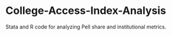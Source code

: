 # College-Access-Index-Analysis
Stata and R code for analyzing Pell share and institutional metrics.

